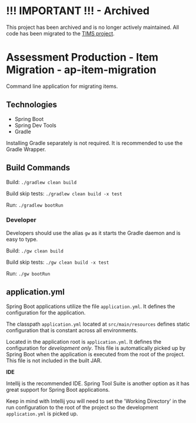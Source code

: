 # !!! IMPORTANT !!! - Archived
This project has been archived and is no longer actively maintained.  All code has been migrated to the [TIMS project](https://github.com/SmarterApp/TIMS).

# Assessment Production - Item Migration - ap-item-migration
Command line application for migrating items. 

## Technologies

* Spring Boot
* Spring Dev Tools 
* Gradle

Installing Gradle separately is not required.  It is recommended
to use the Gradle Wrapper.

## Build Commands

Build: ```./gradlew clean build```
  
Build skip tests: ```./gradlew clean build -x test```

Run: ```./gradlew bootRun```
  
### Developer

Developers should use the alias ```gw``` as it starts the Gradle daemon
and is easy to type.

Build: ```./gw clean build```

Build skip tests: ```./gw clean build -x test```

Run: ```./gw bootRun```
  
## application.yml

Spring Boot applications utilize the file ```application.yml```.  It defines
the configuration for the application.

The classpath ```application.yml``` located at ```src/main/resources``` defines
static configuration that is constant across all environments.
 
Located in the application root is ```application.yml```.  It defines the configuration
for *development only*.  This file is automatically picked up by Spring Boot
when the application is executed from the root of the project.  This file is not 
included in the built JAR.

**IDE** 

Intellij is the recommended IDE.  Spring Tool Suite is another option as it
has great support for Spring Boot applications.

Keep in mind with Intellij you will need to set the 'Working Directory' in the run configuration
to the root of the project so the development ```application.yml``` is picked up.


